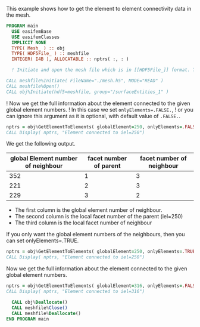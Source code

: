 This example shows how to get the element to element connectivity data in the mesh.

```fortran
PROGRAM main
  USE easifemBase
  USE easifemClasses
  IMPLICIT NONE
  TYPE( Mesh_ ) :: obj
  TYPE( HDF5File_ ) :: meshfile
  INTEGER( I4B ), ALLOCATABLE :: nptrs( :, : )

  ! Initiate and open the mesh file which is in [[HDF5File_]] format. Then, create an instance of mesh.

CALL meshfile%Initiate( FileName="./mesh.h5", MODE="READ" )
CALL meshfile%Open()
CALL obj%Initiate(hdf5=meshfile, group="/surfaceEntities_1" )
```

! Now we get the full information about the element connected to the given global element numbers.
! In this case we set `onlyElements=.FALSE.`,
! or you can ignore this argument as it is optional, with default value of `.FALSE.`.

```fortran
nptrs = obj%GetElementToElements( globalElement=250, onlyElements=.FALSE. )
CALL Display( nptrs, "Element connected to iel=250")
```

We get the following output.

| global Element number of neighbour | facet number of parent | facet number of neighbour |
| ---------------------------------- | ---------------------- | ------------------------- |
| 352                                | 1                      | 3                         |
| 221                                | 2                      | 3                         |
| 229                                | 3                      | 2                         |

- The first column is the global element number of neighbour.
- The second column is the local facet number of the parent (iel=250)
- The third column is the local facet number of neighbour

If you only want the global element numbers of the neighbours, then you can set onlyElements=.TRUE.

```fortran
nptrs = obj%GetElementToElements( globalElement=250, onlyElements=.TRUE. )
CALL Display( nptrs, "Element connected to iel=250")
```

Now we get the full information about the element connected to the given global element numbers.

```fortran
nptrs = obj%GetElementToElements( globalElement=316, onlyElements=.FALSE. )
CALL Display( nptrs, "Element connected to iel=316")

  CALL obj%Deallocate()
  CALL meshfile%Close()
  CALL meshfile%Deallocate()
END PROGRAM main
```
